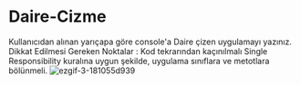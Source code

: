 # Daire-Cizme
Kullanıcıdan alınan yarıçapa göre console'a Daire çizen uygulamayı yazınız.  Dikkat Edilmesi Gereken Noktalar :  Kod tekrarından kaçınılmalı Single Responsibility kuralına uygun şekilde, uygulama sınıflara ve metotlara bölünmeli.
![ezgif-3-181055d939](https://github.com/Hossein-Babakhani/Daire-Cizme/assets/169270653/07bf9ea0-d27f-43ce-9893-bcd4e1afac2a)
